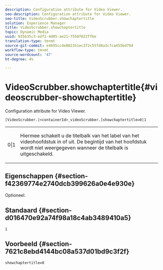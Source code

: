 ```yaml
---
description: Configuration attribute for Video Viewer.
seo-description: Configuration attribute for Video Viewer.
seo-title: VideoScrubber.showchaptertitle
solution: Experience Manager
title: VideoScrubber.showchaptertitle
topic: Dynamic Media
uuid: 935b35c3-edf2-4d05-ae21-7558f022ffbe
translation-type: tm+mt
source-git-commit: e4695cc4e882351ec3f2c55fd8a3cfca455bd79d
workflow-type: tm+mt
source-wordcount: '47'
ht-degree: 4%

---
```



# VideoScrubber.showchaptertitle{#videoscrubber-showchaptertitle}

Configuration attribute for Video Viewer.

`[VideoScrubber.|<containerId>_videoScrubber.]showchaptertitle=0|1`

<table id="table_C616483932C2482CA9794DDD7313FD7C"> 
 <tbody> 
  <tr> 
   <td colname="col1"> <p> <span class="codeph"> 0|1</span> </p> </td> 
   <td colname="col2"> <p> Hiermee schakelt u de titelbalk van het label van het videohoofdstuk in of uit. De begintijd van het hoofdstuk wordt niet weergegeven wanneer de titelbalk is uitgeschakeld. </p> </td> 
  </tr> 
 </tbody> 
</table>

## Eigenschappen {#section-f42369774e2740dcb399626a0e4e930e}

Optioneel.

## Standaard {#section-d016470e92a74f98a18c4ab3489410a5}

`1`

## Voorbeeld {#section-7621c8ebd4144bc08a537d01bd9c3f2f}

```
showchaptertitle=0
```

